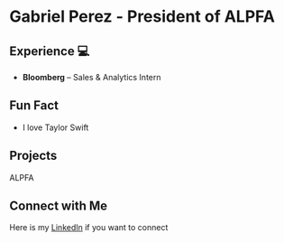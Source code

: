 # Gabriel Perez - President of ALPFA 

## Experience :computer:

- **Bloomberg** – Sales & Analytics Intern

## Fun Fact 

- I love Taylor Swift

## Projects 
ALPFA

## Connect with Me 

Here is my [LinkedIn](https://www.linkedin.com/in/gaboperezu/) if you want to connect 
